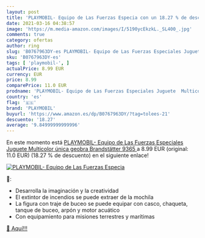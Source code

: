 ```yaml
---
layout: post
title: 'PLAYMOBIL- Equipo de Las Fuerzas Especia con un 18.27 % de descuento'
date: 2021-03-16 04:38:57
image: 'https://m.media-amazon.com/images/I/5190ycEkzkL._SL400_.jpg'
comments: true
category: ofertas
author: ring
slug: 'B0767963DY-es PLAYMOBIL- Equipo de Las Fuerzas Especiales Juguete...'
sku: 'B0767963DY-es'
tags: [ 'playmobil-', ]
actualPrice: 8.99 EUR
currency: EUR
price: 8.99
comparePrice: 11.0 EUR
prodname: 'PLAYMOBIL- Equipo de Las Fuerzas Especiales Juguete  Multicolor  única  geobra Brandstätter 9365 '
country: 'es'
flag: '🇪🇸'
brand: 'PLAYMOBIL'
buyurl: 'https://www.amazon.es/dp/B0767963DY/?tag=tolees-21'
descuento: '18.27'
average: '9.84999999999996'
---
```


En este momento está [PLAYMOBIL- Equipo de Las Fuerzas Especiales Juguete  Multicolor  única  geobra Brandstätter 9365 ](https://www.amazon.es/dp/B0767963DY/?tag=tolees-21) a 8.99 EUR (original: 11.0 EUR) (18.27 %  de descuento) en el siguiente enlace!

[![PLAYMOBIL- Equipo de Las Fuerzas Especia](https://m.media-amazon.com/images/I/5190ycEkzkL._SL400_.jpg)](https://www.amazon.es/dp/B0767963DY/?tag=tolees-21)

🔎:

- Desarrolla la imaginación y la creatividad
- El extintor de incendios se puede extraer de la mochila
- La figura con traje de buceo se puede equipar con casco, chaqueta, tanque de buceo, arpón y motor acuático
- Con equipamiento para misiones terrestres y marítimas

[🛒 Aquí!!!](https://www.amazon.es/dp/B0767963DY/?tag=tolees-21)
